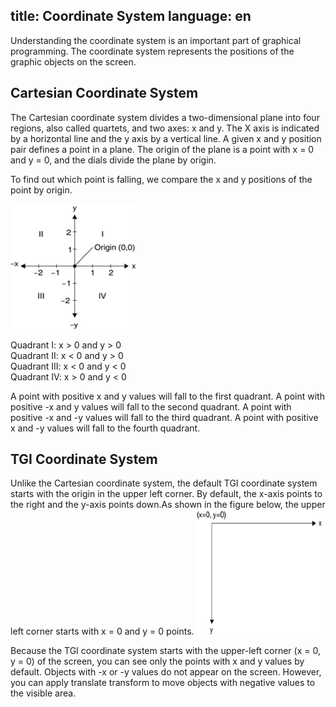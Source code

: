 title: Coordinate System
language: en
---
Understanding the coordinate system is an important part of graphical programming. The coordinate system represents the positions of the graphic objects on the screen.

## Cartesian Coordinate System
The Cartesian coordinate system divides a two-dimensional plane into four regions, also called quartets, and two axes: x and y. The X axis is indicated by a horizontal line and the y axis by a vertical line. A given x and y position pair defines a point in a plane. The origin of the plane is a point with x = 0 and y = 0, and the dials divide the plane by origin.

To find out which point is falling, we compare the x and y positions of the point by origin.

<img src="../images/cartesian.png" width="200" height="200" />

Quadrant I: x > 0 and y > 0<br>
Quadrant II: x < 0 and y > 0<br>
Quadrant III: x < 0 and y < 0<br>
Quadrant IV: x > 0 and y < 0<br>

A point with positive x and y values will fall to the first quadrant. A point with positive -x and y values will fall to the second quadrant. A point with positive -x and -y values will fall to the third quadrant. A point with positive x and -y values will fall to the fourth quadrant.

## TGI Coordinate System
Unlike the Cartesian coordinate system, the default TGI coordinate system starts with the origin in the upper left corner. By default, the x-axis points to the right and the y-axis points down.As shown in the figure below, the upper left corner starts with x = 0 and y = 0 points.
<img src="../images/tuval_coordinate.png" width="200" height="200" />

Because the TGI coordinate system starts with the upper-left corner (x = 0, y = 0) of the screen, you can see only the points with x and y values by default. Objects with -x or -y values do not appear on the screen. However, you can apply translate transform to move objects with negative values to the visible area.
